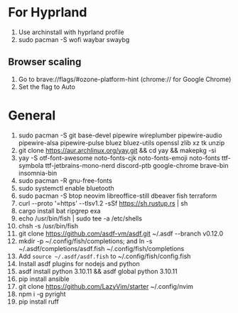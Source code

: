 # For Hyprland
1. Use archinstall with hyprland profile
2. sudo pacman -S wofi waybar swaybg

## Browser scaling
1. Go to brave://flags/#ozone-platform-hint (chrome:// for Google Chrome) 
3. Set the flag to Auto

# General
1. sudo pacman -S git base-devel pipewire wireplumber pipewire-audio pipewire-alsa pipewire-pulse bluez bluez-utils openssl zlib xz tk unzip
2. git clone https://aur.archlinux.org/yay.git && cd yay && makepkg -si
3. yay -S otf-font-awesome noto-fonts-cjk noto-fonts-emoji noto-fonts ttf-symbola ttf-jetbrains-mono-nerd discord-ptb google-chrome brave-bin insomnia-bin
4. sudo pacman -R gnu-free-fonts
5. sudo systemctl enable bluetooth
6. sudo pacman -S btop neovim libreoffice-still dbeaver fish terraform
7. curl --proto '=https' --tlsv1.2 -sSf https://sh.rustup.rs | sh
8. cargo install bat ripgrep exa
9. echo /usr/bin/fish | sudo tee -a /etc/shells
10. chsh -s /usr/bin/fish
11. git clone https://github.com/asdf-vm/asdf.git ~/.asdf --branch v0.12.0
12. mkdir -p ~/.config/fish/completions; and ln -s ~/.asdf/completions/asdf.fish ~/.config/fish/completions
13. Add `source ~/.asdf/asdf.fish` to ~/.config/fish/config.fish
14. Install asdf plugins for nodejs and python
15. asdf install python 3.10.11 && asdf global python 3.10.11
18. pip install ansible
19. git clone https://github.com/LazyVim/starter ~/.config/nvim
20. npm i -g pyright
21. pip install ruff
